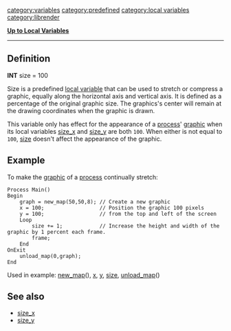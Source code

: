 <category:variables> <category:predefined> [category:local
variables](category:local_variables "wikilink") <category:librender>

[**Up to Local Variables**](Local_variables "wikilink")

------------------------------------------------------------------------

Definition
----------

**INT** size = 100

Size is a predefined [local variable](local_variable "wikilink") that
can be used to stretch or compress a graphic, equally along the
horizontal axis and vertical axis. It is defined as a percentage of the
original graphic size. The graphics's center will remain at the drawing
coordinates when the graphic is drawn.

This variable only has effect for the appearance of a
[process](process "wikilink")' [graphic](graphic "wikilink") when its
local variables [size\_x](size_x "wikilink") and
[size\_y](size_y "wikilink") are both `100`. When either is not equal to
`100`, [size](size "wikilink") doesn't affect the appearance of the
graphic.

Example
-------

To make the [graphic](graphic "wikilink") of a
[process](process "wikilink") continually stretch:

    Process Main()
    Begin
        graph = new_map(50,50,8); // Create a new graphic
        x = 100;                  // Position the graphic 100 pixels
        y = 100;                  // from the top and left of the screen
        Loop
            size += 1;            // Increase the height and width of the graphic by 1 percent each frame.
            frame;
        End
    OnExit
        unload_map(0,graph);
    End

Used in example: [new\_map](new_map "wikilink")(), [x](x "wikilink"),
[y](y "wikilink"), [size](size "wikilink"),
[unload\_map](unload_map "wikilink")()

See also
--------

-   [size\_x](size_x "wikilink")
-   [size\_y](size_y "wikilink")

